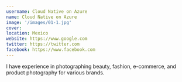 ```yaml
---
username: Cloud Native on Azure
name: Cloud Native on Azure
image: '/images/01-1.jpg'
cover:
location: Mexico
website: https://www.google.com
twitter: https://twitter.com
facebook: https://www.facebook.com
---
```

I have experience in photographing beauty, fashion, e-commerce, and product photography for various brands.